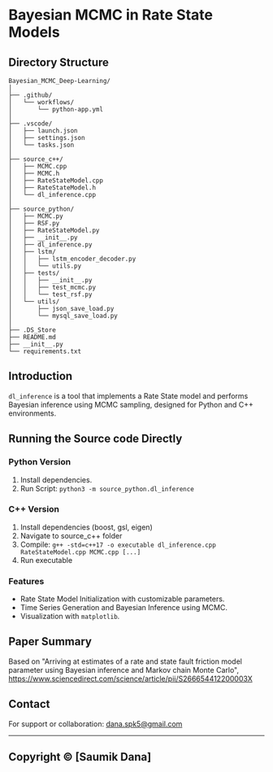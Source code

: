 # Bayesian MCMC in Rate State Models

## Directory Structure
```
Bayesian_MCMC_Deep-Learning/
│
├── .github/
│   └── workflows/
│       └── python-app.yml
│
├── .vscode/
│   ├── launch.json
│   ├── settings.json
│   └── tasks.json
│
├── source_c++/
│   ├── MCMC.cpp
│   ├── MCMC.h
│   ├── RateStateModel.cpp
│   ├── RateStateModel.h
│   └── dl_inference.cpp
│
├── source_python/
│   ├── MCMC.py
│   ├── RSF.py
│   ├── RateStateModel.py
│   ├── __init__.py
│   ├── dl_inference.py
│   ├── lstm/
│   │   ├── lstm_encoder_decoder.py
│   │   └── utils.py
│   ├── tests/
│   │   ├── __init__.py
│   │   ├── test_mcmc.py
│   │   └── test_rsf.py
│   └── utils/
│       ├── json_save_load.py
│       └── mysql_save_load.py
│
├── .DS_Store
├── README.md
├── __init__.py
└── requirements.txt
```

## Introduction
`dl_inference` is a tool that implements a Rate State model and performs Bayesian inference using MCMC sampling, designed for Python and C++ environments.

## Running the Source code Directly
### Python Version
1. Install dependencies.
2. Run Script: `python3 -m source_python.dl_inference`

### C++ Version
1. Install dependencies (boost, gsl, eigen)
2. Navigate to source_c++ folder
3. Compile: `g++ -std=c++17 -o executable dl_inference.cpp RateStateModel.cpp MCMC.cpp [...]`
4. Run executable

### Features
- Rate State Model Initialization with customizable parameters.
- Time Series Generation and Bayesian Inference using MCMC.
- Visualization with `matplotlib`.

## Paper Summary
Based on "Arriving at estimates of a rate and state fault friction model parameter using Bayesian inference and Markov chain Monte Carlo", https://www.sciencedirect.com/science/article/pii/S266654412200003X

## Contact
For support or collaboration: dana.spk5@gmail.com

---
Copyright © [Saumik Dana]
---
